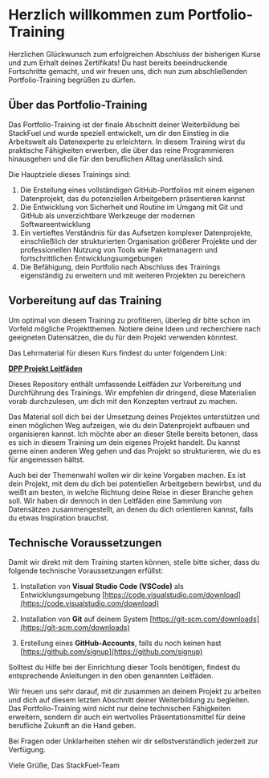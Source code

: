 # Herzlich willkommen zum Portfolio-Training

Herzlichen Glückwunsch zum erfolgreichen Abschluss der bisherigen Kurse und zum Erhalt deines Zertifikats! Du hast bereits beeindruckende Fortschritte gemacht, und wir freuen uns, dich nun zum abschließenden Portfolio-Training begrüßen zu dürfen.

## Über das Portfolio-Training

Das Portfolio-Training ist der finale Abschnitt deiner Weiterbildung bei StackFuel und wurde speziell entwickelt, um dir den Einstieg in die Arbeitswelt als Datenexperte zu erleichtern. In diesem Training wirst du praktische Fähigkeiten erwerben, die über das reine Programmieren hinausgehen und die für den beruflichen Alltag unerlässlich sind.

Die Hauptziele dieses Trainings sind:

1. Die Erstellung eines vollständigen GitHub-Portfolios mit einem eigenen Datenprojekt, das du potenziellen Arbeitgebern präsentieren kannst
2. Die Entwicklung von Sicherheit und Routine im Umgang mit Git und GitHub als unverzichtbare Werkzeuge der modernen Softwareentwicklung
3. Ein vertieftes Verständnis für das Aufsetzen komplexer Datenprojekte, einschließlich der strukturierten Organisation größerer Projekte und der professionellen Nutzung von Tools wie Paketmanagern und fortschrittlichen Entwicklungsumgebungen
4. Die Befähigung, dein Portfolio nach Abschluss des Trainings eigenständig zu erweitern und mit weiteren Projekten zu bereichern

## Vorbereitung auf das Training

Um optimal von diesem Training zu profitieren, überleg dir bitte schon im Vorfeld mögliche Projektthemen. Notiere deine Ideen und recherchiere nach geeigneten Datensätzen, die du für dein Projekt verwenden könntest.

Das Lehrmaterial für diesen Kurs findest du unter folgendem Link:

[**DPP Projekt Leitfäden**](https://github.com/StackFuel-Mentoring/dpp_guide)

Dieses Repository enthält umfassende Leitfäden zur Vorbereitung und Durchführung des Trainings. Wir empfehlen dir dringend, diese Materialien vorab durchzulesen, um dich mit den Konzepten vertraut zu machen.

Das Material soll dich bei der Umsetzung deines Projektes unterstützen und einen möglichen Weg aufzeigen, wie du dein Datenprojekt aufbauen und organisieren kannst. Ich möchte aber an dieser Stelle bereits betonen, dass es sich in diesem Training um dein eigenes Projekt handelt. Du kannst gerne einen anderen Weg gehen und das Projekt so strukturieren, wie du es für angemessen hältst.

Auch bei der Themenwahl wollen wir dir keine Vorgaben machen. Es ist dein Projekt, mit dem du dich bei potentiellen Arbeitgebern bewirbst, und du weißt am besten, in welche Richtung deine Reise in dieser Branche gehen soll. Wir haben dir dennoch in den Leitfäden eine Sammlung von Datensätzen zusammengestellt, an denen du dich orientieren kannst, falls du etwas Inspiration brauchst.

## Technische Voraussetzungen

Damit wir direkt mit dem Training starten können, stelle bitte sicher, dass du folgende technische Voraussetzungen erfüllst:

1. Installation von **Visual Studio Code (VSCode)** als Entwicklungsumgebung
   [https://code.visualstudio.com/download](https://code.visualstudio.com/download)

2. Installation von **Git** auf deinem System
   [https://git-scm.com/downloads](https://git-scm.com/downloads)

3. Erstellung eines **GitHub-Accounts**, falls du noch keinen hast
   [https://github.com/signup](https://github.com/signup)

Solltest du Hilfe bei der Einrichtung dieser Tools benötigen, findest du entsprechende Anleitungen in den oben genannten Leitfäden.

Wir freuen uns sehr darauf, mit dir zusammen an deinem Projekt zu arbeiten und dich auf diesem letzten Abschnitt deiner Weiterbildung zu begleiten. Das Portfolio-Training wird nicht nur deine technischen Fähigkeiten erweitern, sondern dir auch ein wertvolles Präsentationsmittel für deine berufliche Zukunft an die Hand geben.

Bei Fragen oder Unklarheiten stehen wir dir selbstverständlich jederzeit zur Verfügung.

Viele Grüße,
Das StackFuel-Team